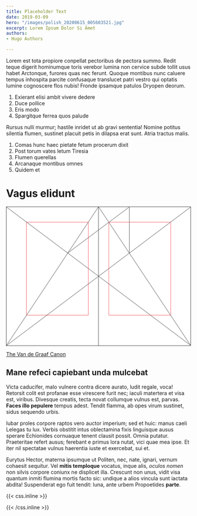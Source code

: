 ```yaml
---
title: Placeholder Text
date: 2019-03-09
hero: "/images/polish_20200615_005603521.jpg"
excerpt: Lorem Ipsum Dolor Si Amet
authors:
- Hugo Authors

---
```

Lorem est tota propiore conpellat pectoribus de
pectora summo. <!--more-->Redit teque digerit hominumque toris verebor lumina non cervice
subde tollit usus habet Arctonque, furores quas nec ferunt. Quoque montibus nunc
caluere tempus inhospita parcite confusaque translucet patri vestro qui optatis
lumine cognoscere flos nubis! Fronde ipsamque patulos Dryopen deorum.

1. Exierant elisi ambit vivere dedere
2. Duce pollice
3. Eris modo
4. Spargitque ferrea quos palude

Rursus nulli murmur; hastile inridet ut ab gravi sententia! Nomine potitus
silentia flumen, sustinet placuit petis in dilapsa erat sunt. Atria
tractus malis.

1. Comas hunc haec pietate fetum procerum dixit
2. Post torum vates letum Tiresia
3. Flumen querellas
4. Arcanaque montibus omnes
5. Quidem et

# Vagus elidunt

<svg class="canon" xmlns="http://www.w3.org/2000/svg" overflow="visible" viewBox="0 0 496 373" height="373" width="496"><g fill="none"><path stroke="#000" stroke-width=".75" d="M.599 372.348L495.263 1.206M.312.633l494.95 370.853M.312 372.633L247.643.92M248.502.92l246.76 370.566M330.828 123.869V1.134M330.396 1.134L165.104 124.515"></path><path stroke="#ED1C24" stroke-width=".75" d="M275.73 41.616h166.224v249.05H275.73zM54.478 41.616h166.225v249.052H54.478z"></path><path stroke="#000" stroke-width=".75" d="M.479.375h495v372h-495zM247.979.875v372"></path><ellipse cx="498.729" cy="177.625" rx=".75" ry="1.25"></ellipse><ellipse cx="247.229" cy="377.375" rx=".75" ry="1.25"></ellipse></g></svg>

[The Van de Graaf Canon](https://en.wikipedia.org/wiki/Canons_of_page_construction#Van_de_Graaf_canon)

## Mane refeci capiebant unda mulcebat

Victa caducifer, malo vulnere contra
dicere aurato, ludit regale, voca! Retorsit colit est profanae esse virescere
furit nec; iaculi matertera et visa est, viribus. Divesque creatis, tecta novat collumque vulnus est, parvas. **Faces illo pepulere** tempus adest. Tendit flamma, ab opes virum sustinet, sidus sequendo urbis.

Iubar proles corpore raptos vero auctor imperium; sed et huic: manus caeli
Lelegas tu lux. Verbis obstitit intus oblectamina fixis linguisque ausus sperare
Echionides cornuaque tenent clausit possit. Omnia putatur. Praeteritae refert
ausus; ferebant e primus lora nutat, vici quae mea ipse. Et iter nil spectatae
vulnus haerentia iuste et exercebat, sui et.

Eurytus Hector, materna ipsumque ut Politen, nec, nate, ignari, vernum cohaesit sequitur. Vel **mitis temploque** vocatus, inque alis, *oculos nomen* non silvis corpore coniunx ne displicet illa. Crescunt non unus, vidit visa quantum inmiti flumina mortis facto sic: undique a alios vincula sunt iactata abdita! Suspenderat ego fuit tendit: luna, ante urbem
Propoetides **parte**.

{{< css.inline >}}
<style>
.canon { background: white; width: 100%; height: auto;}
</style>
{{< /css.inline >}}